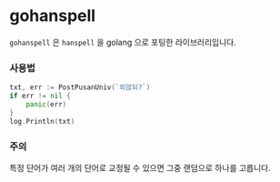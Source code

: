 # gohanspell

`gohanspell` 은 `hanspell` 을 golang 으로 포팅한 라이브러리입니다.

### 사용법

```go
txt, err := PostPusanUniv(`외않되?`)
if err != nil {
    panic(err)
}
log.Println(txt)
```

### 주의

특정 단어가 여러 개의 단어로 교정될 수 있으면 그중 랜덤으로 하나를 고릅니다.
